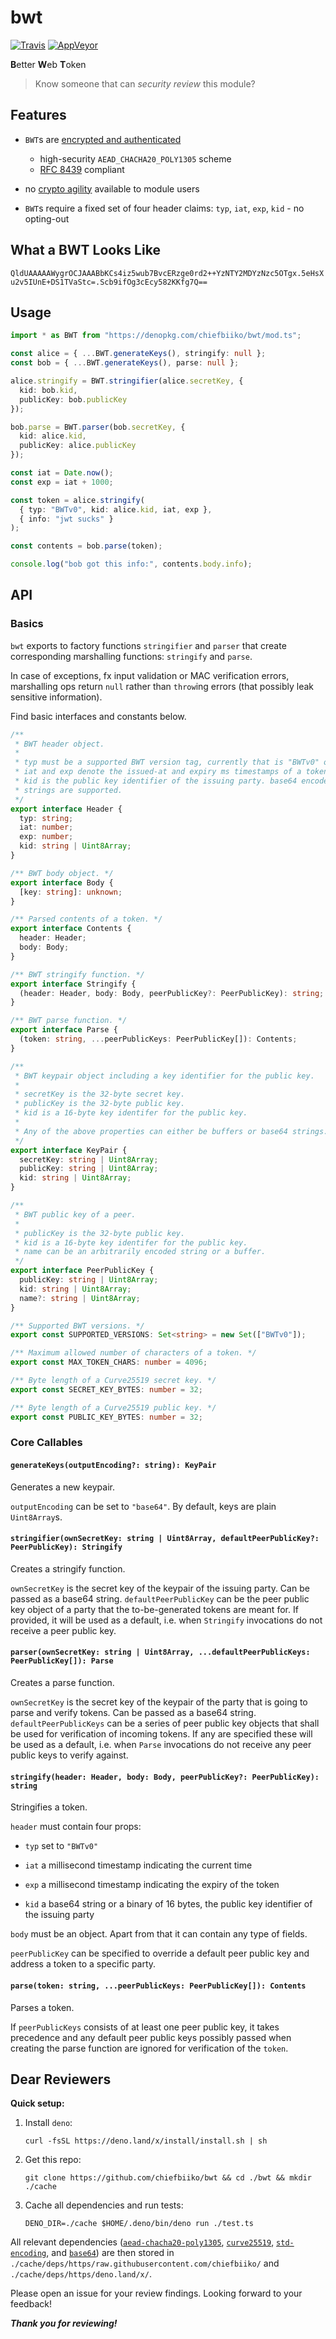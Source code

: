 # bwt

[![Travis](http://img.shields.io/travis/chiefbiiko/bwt.svg?style=flat)](http://travis-ci.org/chiefbiiko/bwt) [![AppVeyor](https://ci.appveyor.com/api/projects/status/github/chiefbiiko/bwt?branch=master&svg=true)](https://ci.appveyor.com/project/chiefbiiko/bwt)

**B**etter **W**eb **T**oken

> Know someone that can *security review* this module?

## Features

- `BWT`s are [encrypted and authenticated](https://en.wikipedia.org/wiki/Authenticated_encryption)
  - high-security `AEAD_CHACHA20_POLY1305` scheme
  - [RFC 8439](https://tools.ietf.org/html/rfc8439) compliant

- no [crypto agility](https://en.wikipedia.org/wiki/Crypto_agility) available to module users
  
- `BWT`s require a fixed set of four header claims: `typ`, `iat`, `exp`, `kid` - no opting-out

## What a BWT Looks Like

`QldUAAAAAWygrOCJAAABbKCs4iz5wub7BvcERzge0rd2++YzNTY2MDYzNzc5OTgx.5eHsXu2v5IUnE+DS1TVaStc=.Scb9ifOg3cEcy582KKfg7Q==`

## Usage

``` ts
import * as BWT from "https://denopkg.com/chiefbiiko/bwt/mod.ts";

const alice = { ...BWT.generateKeys(), stringify: null };
const bob = { ...BWT.generateKeys(), parse: null };

alice.stringify = BWT.stringifier(alice.secretKey, {
  kid: bob.kid,
  publicKey: bob.publicKey
});

bob.parse = BWT.parser(bob.secretKey, {
  kid: alice.kid,
  publicKey: alice.publicKey
});

const iat = Date.now();
const exp = iat + 1000;

const token = alice.stringify(
  { typ: "BWTv0", kid: alice.kid, iat, exp },
  { info: "jwt sucks" }
);

const contents = bob.parse(token);

console.log("bob got this info:", contents.body.info);
```

## API

### Basics

`bwt` exports to factory functions `stringifier` and `parser` that create corresponding marshalling functions: `stringify` and `parse`.

In case of exceptions, fx input validation or MAC verification errors, marshalling ops return `null` rather than `throw`ing errors (that possibly leak sensitive information).

Find basic interfaces and constants below.

``` ts
/**
 * BWT header object.
 *
 * typ must be a supported BWT version tag, currently that is "BWTv0" only.
 * iat and exp denote the issued-at and expiry ms timestamps of a token.
 * kid is the public key identifier of the issuing party. base64 encoded kid
 * strings are supported.
 */
export interface Header {
  typ: string;
  iat: number;
  exp: number;
  kid: string | Uint8Array;
}

/** BWT body object. */
export interface Body {
  [key: string]: unknown;
}

/** Parsed contents of a token. */
export interface Contents {
  header: Header;
  body: Body;
}

/** BWT stringify function. */
export interface Stringify {
  (header: Header, body: Body, peerPublicKey?: PeerPublicKey): string;
}

/** BWT parse function. */
export interface Parse {
  (token: string, ...peerPublicKeys: PeerPublicKey[]): Contents;
}

/**
 * BWT keypair object including a key identifier for the public key.
 *
 * secretKey is the 32-byte secret key.
 * publicKey is the 32-byte public key.
 * kid is a 16-byte key identifer for the public key.
 *
 * Any of the above properties can either be buffers or base64 strings.
 */
export interface KeyPair {
  secretKey: string | Uint8Array;
  publicKey: string | Uint8Array;
  kid: string | Uint8Array;
}

/**
 * BWT public key of a peer.
 *
 * publicKey is the 32-byte public key.
 * kid is a 16-byte key identifer for the public key.
 * name can be an arbitrarily encoded string or a buffer.
 */
export interface PeerPublicKey {
  publicKey: string | Uint8Array;
  kid: string | Uint8Array;
  name?: string | Uint8Array;
}

/** Supported BWT versions. */
export const SUPPORTED_VERSIONS: Set<string> = new Set(["BWTv0"]);

/** Maximum allowed number of characters of a token. */
export const MAX_TOKEN_CHARS: number = 4096;

/** Byte length of a Curve25519 secret key. */
export const SECRET_KEY_BYTES: number = 32;

/** Byte length of a Curve25519 public key. */
export const PUBLIC_KEY_BYTES: number = 32;
```

### Core Callables

#### `generateKeys(outputEncoding?: string): KeyPair`

Generates a new keypair.

`outputEncoding` can be set to `"base64"`. By default, keys are plain `Uint8Array`s.

#### `stringifier(ownSecretKey: string | Uint8Array, defaultPeerPublicKey?: PeerPublicKey): Stringify`

Creates a stringify function.

`ownSecretKey` is the secret key of the keypair of the issuing party. Can be passed as a base64 string. `defaultPeerPublicKey` can be the peer public key object of a party that the to-be-generated tokens are meant for. If provided, it will be used as a default, i.e. when `Stringify` invocations do not receive a peer public key.

#### `parser(ownSecretKey: string | Uint8Array, ...defaultPeerPublicKeys: PeerPublicKey[]): Parse`

Creates a parse function.

`ownSecretKey` is the secret key of the keypair of the party that is going to parse and verify tokens. Can be passed as a base64 string. `defaultPeerPublicKeys` can be a series of peer public key objects that shall be used for verification of incoming tokens. If any are specified these will be used as a default, i.e. when `Parse` invocations do not receive any peer public keys to verify against.

#### `stringify(header: Header, body: Body, peerPublicKey?: PeerPublicKey): string`

Stringifies a token.

`header` must contain four props: 

+ `typ` set to `"BWTv0"`

+ `iat` a millisecond timestamp indicating the current time   

+ `exp` a millisecond timestamp indicating the expiry of the token

+ `kid` a base64 string or a binary of 16 bytes, the public key identifier of the issuing party

`body` must be an object. Apart from that it can contain any type of fields.  

`peerPublicKey` can be specified to override a default peer public key and address a token to a specific party.

#### `parse(token: string, ...peerPublicKeys: PeerPublicKey[]): Contents`

Parses a token.

If `peerPublicKeys` consists of at least one peer public key, it takes precedence and any default peer public keys possibly passed when creating the parse function are ignored for verification of the `token`.

## Dear Reviewers

**Quick setup:**

1. Install `deno`:

    `curl -fsSL https://deno.land/x/install/install.sh | sh`

2. Get this repo: 

    `git clone https://github.com/chiefbiiko/bwt && cd ./bwt && mkdir ./cache`

3. Cache all dependencies and run tests: 

    `DENO_DIR=./cache $HOME/.deno/bin/deno run ./test.ts`

All relevant dependencies ([`aead-chacha20-poly1305`](https://github.com/chiefbiiko/aead-chacha20-poly1305), [`curve25519`](https://github.com/chiefbiiko/curve25519), [`std-encoding`](https://github.com/chiefbiiko/std-encoding), and [`base64`](https://github.com/chiefbiiko/base64)) are then stored in `./cache/deps/https/raw.githubusercontent.com/chiefbiiko/` and `./cache/deps/https/deno.land/x/`.

Please open an issue for your review findings. Looking forward to your feedback!

**_Thank you for reviewing!_**